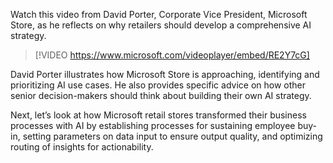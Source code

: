 Watch this video from David Porter, Corporate Vice President, Microsoft Store, as he reflects on why retailers should develop a comprehensive AI strategy.

> [!VIDEO https://www.microsoft.com/videoplayer/embed/RE2Y7cG]

David Porter illustrates how Microsoft Store is approaching, identifying and prioritizing AI use cases. He also provides specific advice on how other senior decision-makers should think about building their own AI strategy.

Next, let’s look at how Microsoft retail stores transformed their business processes with AI by establishing processes for sustaining employee buy-in, setting parameters on data input to ensure output quality, and optimizing routing of insights for actionability.
